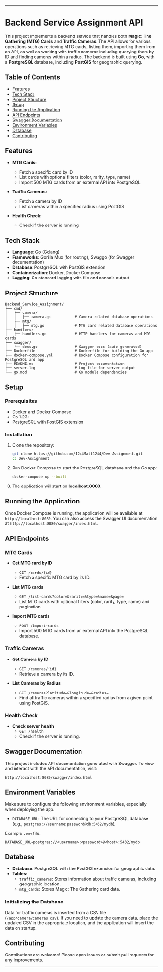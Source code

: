 ---

# Backend Service Assignment API

This project implements a backend service that handles both **Magic: The Gathering (MTG) Cards** and **Traffic Cameras**. The API allows for various operations such as retrieving MTG cards, listing them, importing them from an API, as well as working with traffic cameras including querying them by ID and finding cameras within a radius. The backend is built using **Go**, with a **PostgreSQL** database, including **PostGIS** for geographic querying.

## Table of Contents

- [Features](#features)
- [Tech Stack](#tech-stack)
- [Project Structure](#project-structure)
- [Setup](#setup)
- [Running the Application](#running-the-application)
- [API Endpoints](#api-endpoints)
- [Swagger Documentation](#swagger-documentation)
- [Environment Variables](#environment-variables)
- [Database](#database)
- [Contributing](#contributing)

## Features

- **MTG Cards:**
  - Fetch a specific card by ID
  - List cards with optional filters (color, rarity, type, name)
  - Import 500 MTG cards from an external API into PostgreSQL

- **Traffic Cameras:**
  - Fetch a camera by ID
  - List cameras within a specified radius using PostGIS

- **Health Check:**
  - Check if the server is running

## Tech Stack

- **Language**: Go (Golang)
- **Frameworks**: Gorilla Mux (for routing), Swaggo (for Swagger documentation)
- **Database**: PostgreSQL with PostGIS extension
- **Containerization**: Docker, Docker Compose
- **Logging**: Go standard logging with file and console output

## Project Structure

```
Backend_Service_Assignment/
├── cmd/
│   ├── camera/
│   │   ├── camera.go           # Camera related database operations
│   ├── mtg/
│   │   ├── mtg.go              # MTG card related database operations
├── handlers/
│   ├── handlers.go             # HTTP handlers for cameras and MTG cards
├── swagger/
│   └── docs.go                 # Swagger docs (auto-generated)
├── Dockerfile                  # Dockerfile for building the Go app
├── docker-compose.yml          # Docker Compose configuration for PostgreSQL and app
├── README.md                   # Project documentation
├── server.log                  # Log file for server output
└── go.mod                      # Go module dependencies
```

## Setup

### Prerequisites

- Docker and Docker Compose
- Go 1.23+
- PostgreSQL with PostGIS extension

### Installation

1. Clone the repository:
   ```bash
   git clone https://github.com/1244Matt1244/Dev-Assignment.git
   cd Dev-Assignment
   ```

2. Run Docker Compose to start the PostgreSQL database and the Go app:
   ```bash
   docker-compose up --build
   ```

3. The application will start on **localhost:8080**.

## Running the Application

Once Docker Compose is running, the application will be available at `http://localhost:8080`. You can also access the Swagger UI documentation at `http://localhost:8080/swagger/index.html`.

## API Endpoints

### MTG Cards

- **Get MTG card by ID**
  - `GET /cards/{id}`
  - Fetch a specific MTG card by its ID.

- **List MTG cards**
  - `GET /list-cards?color=&rarity=&type=&name=&page=`
  - List MTG cards with optional filters (color, rarity, type, name) and pagination.

- **Import MTG cards**
  - `POST /import-cards`
  - Import 500 MTG cards from an external API into the PostgreSQL database.

### Traffic Cameras

- **Get Camera by ID**
  - `GET /cameras/{id}`
  - Retrieve a camera by its ID.

- **List Cameras by Radius**
  - `GET /cameras?latitude=&longitude=&radius=`
  - Find all traffic cameras within a specified radius from a given point using PostGIS.

### Health Check

- **Check server health**
  - `GET /health`
  - Check if the server is running.

## Swagger Documentation

This project includes API documentation generated with Swagger. To view and interact with the API documentation, visit:

```
http://localhost:8080/swagger/index.html
```

## Environment Variables

Make sure to configure the following environment variables, especially when deploying the app.

- `DATABASE_URL`: The URL for connecting to your PostgreSQL database (e.g., `postgres://username:password@db:5432/mydb`).

Example `.env` file:

```env
DATABASE_URL=postgres://<username>:<password>@<host>:5432/mydb
```

## Database

- **Database:** PostgreSQL with the PostGIS extension for geographic data.
- **Tables:**
  - `traffic_cameras`: Stores information about traffic cameras, including geographic location.
  - `mtg_cards`: Stores Magic: The Gathering card data.

### Initializing the Database

Data for traffic cameras is inserted from a CSV file (`/app/camera/cameras.csv`). If you need to update the camera data, place the updated CSV in the appropriate location, and the application will insert the data on startup.

## Contributing

Contributions are welcome! Please open issues or submit pull requests for any improvements.

---